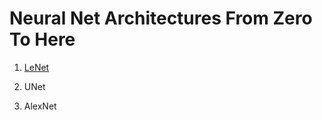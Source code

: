 # Neural Net Architectures From Zero To Here

1. [LeNet](https://github.com/conscioustahoe/neural-net-architectures-from-zero-to-hero/blob/main/lenet_pytorch.py)

2. UNet

3. AlexNet